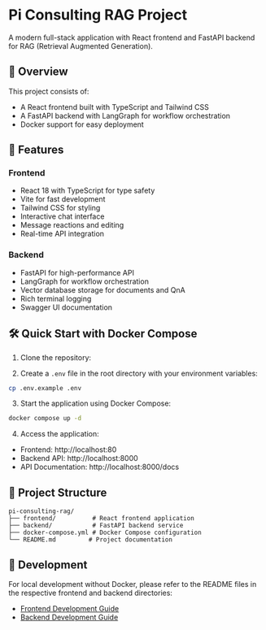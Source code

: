 # Pi Consulting RAG Project

A modern full-stack application with React frontend and FastAPI backend for RAG (Retrieval Augmented Generation).

## 🌟 Overview

This project consists of:
- A React frontend built with TypeScript and Tailwind CSS
- A FastAPI backend with LangGraph for workflow orchestration
- Docker support for easy deployment

## 🚀 Features

### Frontend
- React 18 with TypeScript for type safety
- Vite for fast development
- Tailwind CSS for styling
- Interactive chat interface
- Message reactions and editing
- Real-time API integration

### Backend
- FastAPI for high-performance API
- LangGraph for workflow orchestration
- Vector database storage for documents and QnA
- Rich terminal logging
- Swagger UI documentation

## 🛠️ Quick Start with Docker Compose

1. Clone the repository:

2. Create a `.env` file in the root directory with your environment variables:
```bash
cp .env.example .env
```

3. Start the application using Docker Compose:
```bash
docker compose up -d
```

4. Access the application:
- Frontend: http://localhost:80
- Backend API: http://localhost:8000
- API Documentation: http://localhost:8000/docs

## 📁 Project Structure

```
pi-consulting-rag/
├── frontend/          # React frontend application
├── backend/           # FastAPI backend service
├── docker-compose.yml # Docker Compose configuration
└── README.md         # Project documentation
```

## 🔧 Development

For local development without Docker, please refer to the README files in the respective frontend and backend directories:
- [Frontend Development Guide](./frontend/README.md)
- [Backend Development Guide](./backend/README.md)